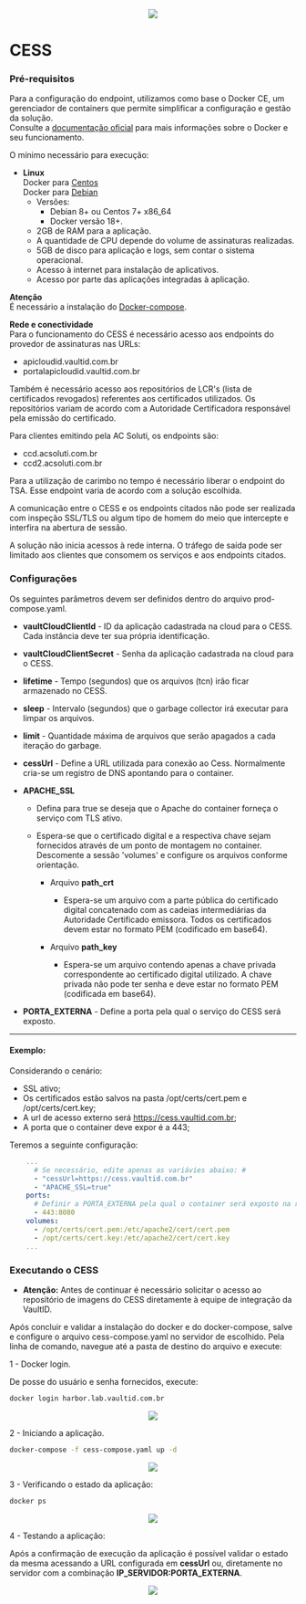 <p align="center">
  <img src="/images/vaultID.png"/>
</p>

# CESS
### Pré-requisitos

Para a configuração do endpoint, utilizamos como base o Docker CE, um gerenciador de containers que permite simplificar a 
configuração e gestão da solução.   
Consulte a [documentação oficial](https://www.docker.com/) para mais informações sobre 
o Docker e seu funcionamento. 

O mínimo necessário para execução:  
    	 
* **Linux**  
Docker para [Centos](https://docs.docker.com/v17.12/install/linux/docker-ce/centos/#install-docker-ce )  
Docker para [Debian](https://docs.docker.com/v17.12/install/linux/docker-ce/debian/#install-docker-ce)
    - Versões:
        - Debian 8+ ou Centos 7+ x86_64
        - Docker versão 18+.
    - 2GB de RAM para a aplicação.
    - A quantidade de CPU depende do volume de assinaturas realizadas.       
    - 5GB de disco para aplicação e logs, sem contar o sistema operacional.
    - Acesso à internet para instalação de aplicativos.
    - Acesso por parte das aplicações integradas à aplicação.
    
**Atenção**    
É necessário a instalação do [Docker-compose](https://docs.docker.com/compose/install/#install-compose).

**Rede e conectividade**  
Para o funcionamento do CESS é necessário acesso aos endpoints do provedor de assinaturas nas URLs:

  - apicloudid.vaultid.com.br
  - portalapicloudid.vaultid.com.br
   
Também é necessário acesso aos repositórios de LCR's (lista de certificados revogados) referentes aos certificados utilizados. Os repositórios variam de acordo com a Autoridade Certificadora responsável pela emissão do certificado.

Para clientes emitindo pela AC Soluti, os endpoints são:

  - ccd.acsoluti.com.br
  - ccd2.acsoluti.com.br
  
Para a utilização de carimbo no tempo é necessário liberar o endpoint do TSA. Esse endpoint varia de acordo com a solução escolhida.  

A comunicação entre o CESS e os endpoints citados não pode ser realizada com inspeção SSL/TLS ou algum tipo de homem do meio que intercepte e interfira na abertura de sessão.

A solução não inicia acessos à rede interna. O tráfego de saída pode ser limitado aos clientes que consomem os serviços e aos endpoints citados.
    
### Configurações

Os seguintes parâmetros devem ser definidos dentro do arquivo prod-compose.yaml.

* **vaultCloudClientId** - ID da aplicação cadastrada na cloud para o CESS. Cada instância deve ter sua própria identificação.

* **vaultCloudClientSecret** - Senha da aplicação cadastrada na cloud para o CESS.

* **lifetime** - Tempo (segundos) que os arquivos (tcn) irão ficar armazenado no CESS.

* **sleep** - Intervalo (segundos) que o garbage collector irá executar para limpar os arquivos.

* **limit** - Quantidade máxima de arquivos que serão apagados a cada iteração do garbage.

* **cessUrl** - Define a URL utilizada para conexão ao Cess. Normalmente cria-se um registro de DNS apontando para o 
container.

* **APACHE_SSL** 
   - Defina para true se deseja que o Apache do container forneça o serviço com TLS ativo.  
   - Espera-se que o certificado digital e a respectiva chave sejam fornecidos através de um ponto de montagem no 
   container. Descomente a sessão 'volumes' e configure os arquivos conforme orientação.

        - Arquivo **path_crt** 
            - Espera-se um arquivo com a parte pública do certificado digital concatenado com as cadeias intermediárias 
            da Autoridade Certificado emissora. Todos os certificados devem estar no formato PEM (codificado em base64).

        - Arquivo **path_key** 
            - Espera-se um arquivo contendo apenas a chave privada correspondente ao certificado digital utilizado. 
            A chave privada não pode ter senha e deve estar no formato PEM (codificada em base64).

* **PORTA_EXTERNA** - Define a porta pela qual o serviço do CESS será exposto.

---
#### Exemplo:

Considerando o cenário:  
 - SSL ativo;
 - Os certificados estão salvos na pasta /opt/certs/cert.pem e /opt/certs/cert.key;  
 - A url de acesso externo será https://cess.vaultid.com.br;
 - A porta que o container deve expor é a 443;  
    
Teremos a seguinte configuração:

```yaml
    ...
      # Se necessário, edite apenas as variávies abaixo: #
      - "cessUrl=https://cess.vaultid.com.br"
      - "APACHE_SSL=true"
    ports:
      # Definir a PORTA_EXTERNA pela qual o container será exposto na rede.
      - 443:8080
    volumes:
      - /opt/certs/cert.pem:/etc/apache2/cert/cert.pem
      - /opt/certs/cert.key:/etc/apache2/cert/cert.key
    ... 
```

### Executando o CESS

* **Atenção:** Antes de continuar é necessário solicitar o acesso ao repositório de imagens do CESS diretamente à equipe 
de integração da VaultID.
   
Após concluir e validar a instalação do docker e do docker-compose, salve e configure o arquivo cess-compose.yaml no servidor de escolhido.
Pela linha de comando, navegue até a pasta de destino do arquivo e execute:

1 - Docker login.  

De posse do usuário e senha fornecidos, execute:
```bash
docker login harbor.lab.vaultid.com.br
```

<p align="center">
  <img src="/images/login.png"/>
</p>

2 - Iniciando a aplicação.

```bash
docker-compose -f cess-compose.yaml up -d
```

<p align="center">
  <img src="/images/dockerup.png"/>
</p>

3 - Verificando o estado da aplicação:

```bash
docker ps 
```

<p align="center">
  <img src="/images/dockerps2.png"/>
</p>

4 - Testando a aplicação:

Após a confirmação de execução da aplicação é possível validar o estado da mesma acessando a URL configurada 
em **cessUrl** ou, diretamente no servidor com a combinação **IP_SERVIDOR:PORTA_EXTERNA**. 

<p align="center">
  <img src="/images/teste.png"/>
</p>
